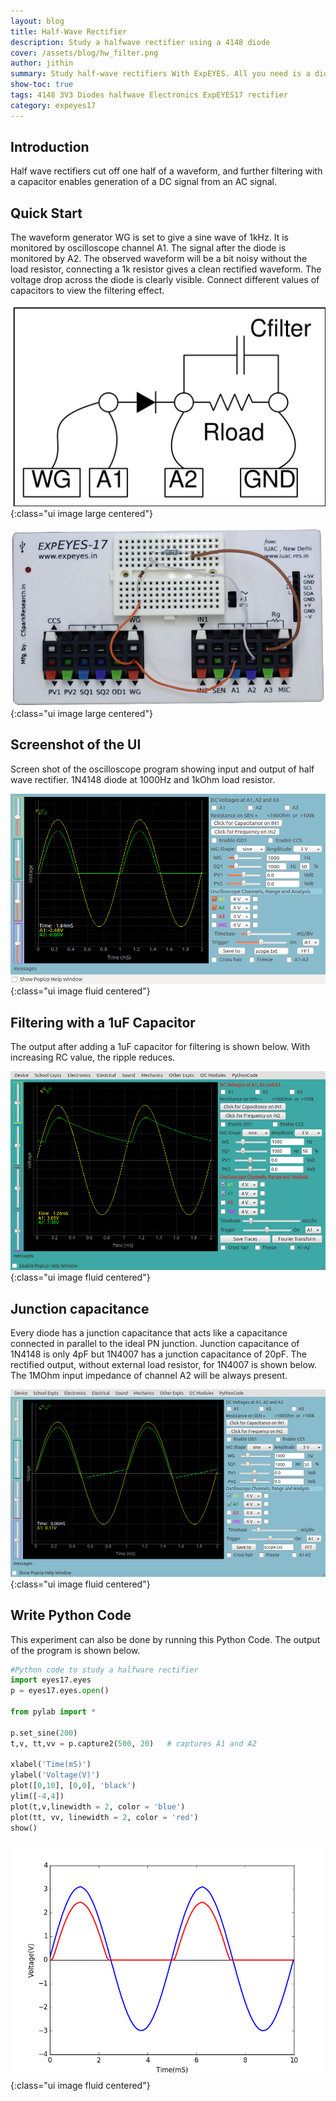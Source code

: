 ```yaml
---
layout: blog
title: Half-Wave Rectifier
description: Study a halfwave rectifier using a 4148 diode
cover: /assets/blog/hw_filter.png
author: jithin
summary: Study half-wave rectifiers With ExpEYES. All you need is a diode, and the waveform generator and oscilloscope of ExpEYES
show-toc: true
tags: 4148 3V3 Diodes halfwave Electronics ExpEYES17 rectifier
category: expeyes17
---
```


## Introduction

Half wave rectifiers cut off one half of a waveform, and further filtering with a capacitor enables generation of a DC signal from an AC signal.

## Quick Start

The waveform generator WG is set to give a sine wave of 1kHz. It is monitored by oscilloscope channel A1. The signal after the diode is monitored by A2. The observed waveform will be a bit noisy without the load resistor, connecting a 1k resistor gives a clean rectified waveform. The voltage drop across the diode is clearly visible. Connect different values of capacitors to view the filtering effect.

![](/assets/blog/hw_schema.svg){:class="ui image large centered"}

![](/assets/blog/hw_photo.jpg){:class="ui image large centered"}

## Screenshot of the UI
Screen shot of the oscilloscope program showing input and output of half wave rectifier.  1N4148 diode at 1000Hz and 1kOhm load resistor.

![](/assets/blog/hw_ss.png){:class="ui image fluid centered"}


## Filtering with a 1uF Capacitor

The output after adding a 1uF capacitor for filtering is shown below. With increasing RC value, the ripple reduces.

![](/assets/blog/hw_filter.png){:class="ui image fluid centered"}

## Junction capacitance

Every diode has a junction capacitance that acts like a capacitance connected in parallel to the ideal PN junction. Junction capacitance of 1N4148 is only 4pF but 1N4007 has a junction capacitance of 20pF. The rectified output, without external load resistor, for 1N4007 is shown below. The 1MOhm input impedance of channel A2 will be always present.


![](/assets/blog/hw_cap.png){:class="ui image fluid centered"}

## Write Python Code

This experiment can also be done by running this Python Code. The output of the program is shown below.

```python
#Python code to study a halfware rectifier
import eyes17.eyes
p = eyes17.eyes.open()

from pylab import *

p.set_sine(200)
t,v, tt,vv = p.capture2(500, 20)   # captures A1 and A2

xlabel('Time(mS)')
ylabel('Voltage(V)')
plot([0,10], [0,0], 'black')
ylim([-4,4])
plot(t,v,linewidth = 2, color = 'blue')
plot(tt, vv, linewidth = 2, color = 'red')
show()
```

![](/assets/blog/hw_code.png){:class="ui image fluid centered"}

